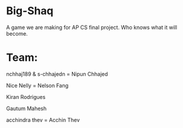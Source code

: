 # Big-Shaq
A game we are making for AP CS final project. Who knows what it will become.

# Team:
nchhaj189 & s-chhajedn = Nipun Chhajed

Nice Nelly = Nelson Fang

Kiran Rodrigues

Gautum Mahesh

acchindra thev = Acchin Thev
